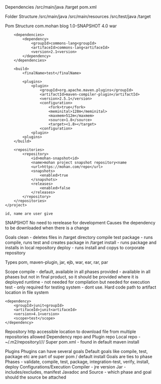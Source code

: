 Dependencies
	/src/main/java
	/target
	pom.xml

Folder Structure
	/src/main/java
	/src/main/resources
	/src/test/java
	/target

Pom Structure
	<project>
		<groupId>com.mohan<groupId>
		<artifaceId>blog<artifaceId>
		<version>1.0-SNAPSHOT<version>
		<modelVersion>4.0<modelVersion>
		<packaging>war</packaging>

		<dependencies>
			<dependency>
				<groupId>commons-lang<groupId>
				<artifaceId>commons-lang<artifaceId>
				<version>2.1<version>
			</dependency>
		</dependencies>

		<build>
			<finalName>test</finalName>

			<plugins>
				<plugin>
					<groupId>org.apache.maven.plugins</groupId>
					<artifactId>maven-compiler-plugin</artifactId>
					<version>2.5.1</version>
					<configuration>
						<fork>true</fork>
						<meminital>128m</meminital>
						<maxmem>512m</maxmem>
						<source>1.8</source>
						<target><1.8></target>
					<configuration>
				<plugin>
			<plugins>
		</build>

		<repositories>
			<repository>
				<id>mohan-snapshot<id>
				<name>mohan project snapshot repository<name
				<url>https://mohan.com/repo</url>
				<snapshots>
					<enabled>true
				</snapshots>
				<releases>
					<enabled>false
				</releases>
			</repository>
		</repositories>
	</project>

	id, name are user give

SNAPSHOT
	No need to rerelease for development
	Causes the dependency to be downloaded when there is a change

Goals
	clean - deletes files in /target directory
	compile
	test
	package - runs compile, runs test and creates package in /target
	install - runs package and installs in local repository
	deploy - runs install and copys to corporate repository

Types
	pom, maven-plugin, jar, ejb, war, ear, rar, par

Scope
	compile - default, available in all phases
	provided - available in all phases but not in final product, so it should be provided where it is deployed
	runtime - not needed for compilation but needed for execution
	test - only required for testing
	system - dont use. Hard code path to artifact location in file system

	<dependency>
		<groupId>junit<groupId>
		<artifaceId>junit<artifaceId>
		<version>4.1<version>
		<scope>test</scope>
	</dependency>

Repository
	http accessible location to download file from
	multiple repositories allowed
	Dependency repo and	Plugin repo
	Local repo - ~/.m2/repository/<artifactId>/<groupId>/<version>/
	Super pom.xml - found in default maven install

Plugins
	Phugins can have several goals
	Default goals like compile, test, package etc are part of super pom / default install
	Goals are ties to phase
	Phases - validate, compile, test, package, integration-test, verify, install, deploy
	Configurations/Execution
		Compiler - jre version
		Jar - includes/excludes, manifest
		Javadoc and Source - which phase and goal should the source be attached

